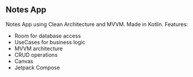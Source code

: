 ## Notes App
Notes App using Clean Architecture and MVVM. Made in Kotlin.
Features:
- Room for database access
- UseCases for business logic
- MVVM architecture
- CRUD operations
- Canvas 
- Jetpack Compose

